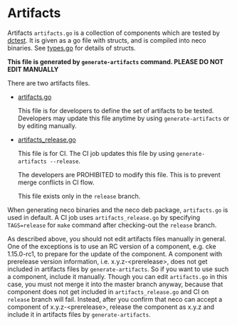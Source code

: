 Artifacts
=========

Artifacts `artifacts.go` is a collection of components which are tested by [dctest](../dctest/).
It is given as a go file with structs, and is compiled into neco binaries.
See [types.go](../types.go) for details of structs.

**This file is generated by `generate-artifacts` command. PLEASE DO NOT EDIT MANUALLY**

There are two artifacts files.

- [artifacts.go](../artifacts.go)

    This file is for developers to define the set of artifacts to be tested.
    Developers may update this file anytime by using `generate-artifacts`
    or by editing manually.

- [artifacts_release.go](../artifacts.go)

    This file is for CI.  The CI job updates this file by using
    `generate-artifacts --release`.

    The developers are PROHIBITED to modify this file.  This is to prevent
    merge conflicts in CI flow.

    This file exists only in the `release` branch.

When generating neco binaries and the neco deb package, `artifacts.go` is used
in default.  A CI job uses `artifacts_release.go` by specifying `TAGS=release`
for `make` command after checking-out the `release` branch.

As described above, you should not edit artifacts files manually in general.
One of the exceptions is to use an RC version of a component, e.g. cke 1.15.0-rc1,
to prepare for the update of the component.
A component with prerelease version information, i.e. x.y.z-\<prerelease\>,
does not get included in artifacts files by `generate-artifacts`.
So if you want to use such a component, include it manually.
Though you can edit `artifacts.go` in this case, you must not merge it into
the master branch anyway, because that component does not get included in
`artifacts_release.go` and CI on `release` branch will fail.
Instead, after you confirm that neco can accept a component of x.y.z-\<prerelease\>,
release the component as x.y.z and include it in artifacts files by `generate-artifacts`.
